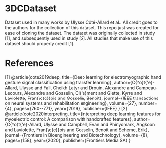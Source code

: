 # 3DCDataset
Dataset used in many works by Ulysse Côté-Allard et al.. All credit goes to the authors for the collection of this dataset. This repo just was created for ease of cloning the dataset. The dataset was originally collected in study [1], and subsequently used in study [2]. All studies that make use of this dataset should properly credit [1].




# References
[1]
@article{cote2019deep,
  title={Deep learning for electromyographic hand gesture signal classification using transfer learning},
  author={C{\^o}t{\'e}-Allard, Ulysse and Fall, Cheikh Latyr and Drouin, Alexandre and Campeau-Lecours, Alexandre and Gosselin, Cl{\'e}ment and Glette, Kyrre and Laviolette, Fran{\c{c}}ois and Gosselin, Benoit},
  journal={IEEE transactions on neural systems and rehabilitation engineering},
  volume={27},
  number={4},
  pages={760--771},
  year={2019},
  publisher={IEEE}
}
[2]
@article{cote2020interpreting,
  title={Interpreting deep learning features for myoelectric control: A comparison with handcrafted features},
  author={C{\^o}t{\'e}-Allard, Ulysse and Campbell, Evan and Phinyomark, Angkoon and Laviolette, Fran{\c{c}}ois and Gosselin, Benoit and Scheme, Erik},
  journal={Frontiers in Bioengineering and Biotechnology},
  volume={8},
  pages={158},
  year={2020},
  publisher={Frontiers Media SA}
}

